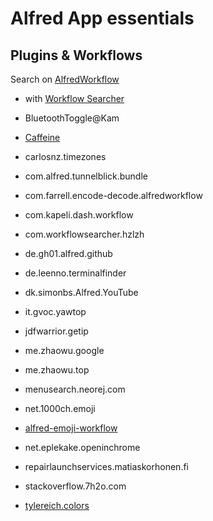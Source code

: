 # Alfred App essentials

## Plugins & Workflows

Search on [AlfredWorkflow](http://www.alfredworkflow.com)
* with [Workflow Searcher](https://github.com/hzlzh/Alfred-Workflows/raw/master/Downloads/Workflow-Searcher.alfredworkflow)

* BluetoothToggle@Kam
* [Caffeine](http://www.alfredforum.com/topic/1631-caffeine-and-caffeinate-workflows-updated/)
* carlosnz.timezones
* com.alfred.tunnelblick.bundle
* com.farrell.encode-decode.alfredworkflow
* com.kapeli.dash.workflow
* com.workflowsearcher.hzlzh
* de.gh01.alfred.github
* de.leenno.terminalfinder
* dk.simonbs.Alfred.YouTube
* it.gvoc.yawtop
* jdfwarrior.getip
* me.zhaowu.google
* me.zhaowu.top
* menusearch.neorej.com
* net.1000ch.emoji
* [alfred-emoji-workflow](https://github.com/carlosgaldino/alfred-emoji-workflow)
* net.eplekake.openinchrome
* repairlaunchservices.matiaskorhonen.fi
* stackoverflow.7h2o.com
* [tylereich.colors](http://www.alfredforum.com/topic/805-colors—convert-color-formats-access-the-os-x-color-panel/)
